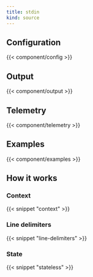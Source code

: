```yaml
---
title: stdin
kind: source
---
```


## Configuration

{{< component/config >}}

## Output

{{< component/output >}}

## Telemetry

{{< component/telemetry >}}

## Examples

{{< component/examples >}}

## How it works

### Context

{{< snippet "context" >}}

### Line delimiters

{{< snippet "line-delimiters" >}}

### State

{{< snippet "stateless" >}}
